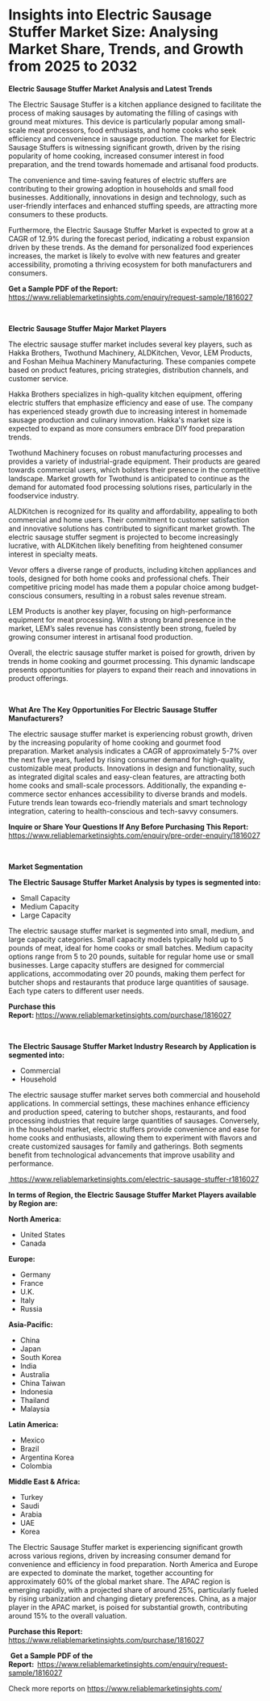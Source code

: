 <p><h1>Insights into Electric Sausage Stuffer Market Size: Analysing Market Share, Trends, and Growth from 2025 to 2032</h1></p><p><strong>Electric Sausage Stuffer Market Analysis and Latest Trends</strong></p>
<p><p>The Electric Sausage Stuffer is a kitchen appliance designed to facilitate the process of making sausages by automating the filling of casings with ground meat mixtures. This device is particularly popular among small-scale meat processors, food enthusiasts, and home cooks who seek efficiency and convenience in sausage production. The market for Electric Sausage Stuffers is witnessing significant growth, driven by the rising popularity of home cooking, increased consumer interest in food preparation, and the trend towards homemade and artisanal food products.</p><p>The convenience and time-saving features of electric stuffers are contributing to their growing adoption in households and small food businesses. Additionally, innovations in design and technology, such as user-friendly interfaces and enhanced stuffing speeds, are attracting more consumers to these products. </p><p>Furthermore, the Electric Sausage Stuffer Market is expected to grow at a CAGR of 12.9% during the forecast period, indicating a robust expansion driven by these trends. As the demand for personalized food experiences increases, the market is likely to evolve with new features and greater accessibility, promoting a thriving ecosystem for both manufacturers and consumers.</p></p>
<p><strong>Get a Sample PDF of the Report:&nbsp;</strong> <a href="https://www.reliablemarketinsights.com/enquiry/request-sample/1816027?utm_campaign=2593&utm_medium=2&utm_source=Github&utm_content=ia&utm_term=10042025&utm_id=electric-sausage-stuffer">https://www.reliablemarketinsights.com/enquiry/request-sample/1816027</a></p>
<p>&nbsp;</p>
<p><strong>Electric Sausage Stuffer Major Market Players</strong></p>
<p><p>The electric sausage stuffer market includes several key players, such as Hakka Brothers, Twothund Machinery, ALDKitchen, Vevor, LEM Products, and Foshan Meihua Machinery Manufacturing. These companies compete based on product features, pricing strategies, distribution channels, and customer service.</p><p>Hakka Brothers specializes in high-quality kitchen equipment, offering electric stuffers that emphasize efficiency and ease of use. The company has experienced steady growth due to increasing interest in homemade sausage production and culinary innovation. Hakka's market size is expected to expand as more consumers embrace DIY food preparation trends.</p><p>Twothund Machinery focuses on robust manufacturing processes and provides a variety of industrial-grade equipment. Their products are geared towards commercial users, which bolsters their presence in the competitive landscape. Market growth for Twothund is anticipated to continue as the demand for automated food processing solutions rises, particularly in the foodservice industry.</p><p>ALDKitchen is recognized for its quality and affordability, appealing to both commercial and home users. Their commitment to customer satisfaction and innovative solutions has contributed to significant market growth. The electric sausage stuffer segment is projected to become increasingly lucrative, with ALDKitchen likely benefiting from heightened consumer interest in specialty meats.</p><p>Vevor offers a diverse range of products, including kitchen appliances and tools, designed for both home cooks and professional chefs. Their competitive pricing model has made them a popular choice among budget-conscious consumers, resulting in a robust sales revenue stream.</p><p>LEM Products is another key player, focusing on high-performance equipment for meat processing. With a strong brand presence in the market, LEM’s sales revenue has consistently been strong, fueled by growing consumer interest in artisanal food production.</p><p>Overall, the electric sausage stuffer market is poised for growth, driven by trends in home cooking and gourmet processing. This dynamic landscape presents opportunities for players to expand their reach and innovations in product offerings.</p></p>
<p>&nbsp;</p>
<p><strong>What Are The Key Opportunities For Electric Sausage Stuffer Manufacturers?</strong></p>
<p><p>The electric sausage stuffer market is experiencing robust growth, driven by the increasing popularity of home cooking and gourmet food preparation. Market analysis indicates a CAGR of approximately 5-7% over the next five years, fueled by rising consumer demand for high-quality, customizable meat products. Innovations in design and functionality, such as integrated digital scales and easy-clean features, are attracting both home cooks and small-scale processors. Additionally, the expanding e-commerce sector enhances accessibility to diverse brands and models. Future trends lean towards eco-friendly materials and smart technology integration, catering to health-conscious and tech-savvy consumers.</p></p>
<p><strong>Inquire or Share Your Questions If Any Before Purchasing This Report:</strong> <a href="https://www.reliablemarketinsights.com/enquiry/pre-order-enquiry/1816027?utm_campaign=2593&utm_medium=2&utm_source=Github&utm_content=ia&utm_term=10042025&utm_id=electric-sausage-stuffer">https://www.reliablemarketinsights.com/enquiry/pre-order-enquiry/1816027</a></p>
<p>&nbsp;</p>
<p><strong>Market Segmentation</strong></p>
<p><strong>The Electric Sausage Stuffer Market Analysis by types is segmented into:</strong></p>
<p><ul><li>Small Capacity</li><li>Medium Capacity</li><li>Large Capacity</li></ul></p>
<p><p>The electric sausage stuffer market is segmented into small, medium, and large capacity categories. Small capacity models typically hold up to 5 pounds of meat, ideal for home cooks or small batches. Medium capacity options range from 5 to 20 pounds, suitable for regular home use or small businesses. Large capacity stuffers are designed for commercial applications, accommodating over 20 pounds, making them perfect for butcher shops and restaurants that produce large quantities of sausage. Each type caters to different user needs.</p></p>
<p><strong>Purchase this Report:&nbsp;</strong><a href="https://www.reliablemarketinsights.com/purchase/1816027?utm_campaign=2593&utm_medium=2&utm_source=Github&utm_content=ia&utm_term=10042025&utm_id=electric-sausage-stuffer">https://www.reliablemarketinsights.com/purchase/1816027</a></p>
<p>&nbsp;</p>
<p><strong>The Electric Sausage Stuffer Market Industry Research by Application is segmented into:</strong></p>
<p><ul><li>Commercial</li><li>Household</li></ul></p>
<p><p>The electric sausage stuffer market serves both commercial and household applications. In commercial settings, these machines enhance efficiency and production speed, catering to butcher shops, restaurants, and food processing industries that require large quantities of sausages. Conversely, in the household market, electric stuffers provide convenience and ease for home cooks and enthusiasts, allowing them to experiment with flavors and create customized sausages for family and gatherings. Both segments benefit from technological advancements that improve usability and performance.</p></p>
<p><a href="https://www.reliablemarketinsights.com/electric-sausage-stuffer-r1816027?utm_campaign=2593&utm_medium=2&utm_source=Github&utm_content=ia&utm_term=10042025&utm_id=electric-sausage-stuffer">&nbsp;https://www.reliablemarketinsights.com/electric-sausage-stuffer-r1816027</a></p>
<p><strong>In terms of Region, the Electric Sausage Stuffer Market Players available by Region are:</strong></p>
<p>
    <p> <strong> North America: </strong>
        <ul>
            <li>United States</li>
            <li>Canada</li>
        </ul>
        </p> 
    <p> <strong> Europe: </strong>
        <ul>
            <li>Germany</li>
            <li>France</li>
            <li>U.K.</li>
            <li>Italy</li>
            <li>Russia</li>
        </ul>
        </p> 
    <p> <strong> Asia-Pacific: </strong>
        <ul>
            <li>China</li>
            <li>Japan</li>
            <li>South Korea</li>
            <li>India</li>
            <li>Australia</li>
            <li>China Taiwan</li>
            <li>Indonesia</li>
            <li>Thailand</li>
            <li>Malaysia</li>
        </ul>
        </p> 
    <p> <strong> Latin America: </strong>
        <ul>
            <li>Mexico</li>
            <li>Brazil</li>
            <li>Argentina Korea</li>
            <li>Colombia</li>
        </ul>
        </p> 
    <p> <strong> Middle East & Africa: </strong>
        <ul>
            <li>Turkey</li>
            <li>Saudi</li>
            <li>Arabia</li>
            <li>UAE</li>
            <li>Korea</li>
        </ul>
    </p>
    </p>
<p><p>The Electric Sausage Stuffer market is experiencing significant growth across various regions, driven by increasing consumer demand for convenience and efficiency in food preparation. North America and Europe are expected to dominate the market, together accounting for approximately 60% of the global market share. The APAC region is emerging rapidly, with a projected share of around 25%, particularly fueled by rising urbanization and changing dietary preferences. China, as a major player in the APAC market, is poised for substantial growth, contributing around 15% to the overall valuation.</p></p>
<p><strong>Purchase this Report: </strong><a href="https://www.reliablemarketinsights.com/purchase/1816027?utm_campaign=2593&utm_medium=2&utm_source=Github&utm_content=ia&utm_term=10042025&utm_id=electric-sausage-stuffer">https://www.reliablemarketinsights.com/purchase/1816027</a></p>
<p>&nbsp;<strong>Get a Sample PDF of the Report:&nbsp;&nbsp;</strong><a href="https://www.reliablemarketinsights.com/enquiry/request-sample/1816027?utm_campaign=2593&utm_medium=2&utm_source=Github&utm_content=ia&utm_term=10042025&utm_id=electric-sausage-stuffer">https://www.reliablemarketinsights.com/enquiry/request-sample/1816027</a></p>
<p><strong></strong></p>
<p>Check more reports on <a href="https://www.reliablemarketinsights.com/?utm_campaign=2593&utm_medium=2&utm_source=Github&utm_content=ia&utm_term=10042025&utm_id=electric-sausage-stuffer">https://www.reliablemarketinsights.com/</a></p>